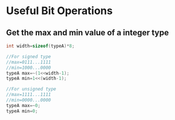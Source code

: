 # Useful Bit Operations

## Get the max and min value of a integer type
```c++
int width=sizeof(typeA)*8;

//For signed type
//max=0111...1111
//min=1000...0000
typeA max=~(1<<width-1);
typeA min=1<<(width-1);

//For unsigned type
//max=1111...1111
//min=0000...0000
typeA max=~0;
typeA min=0;

```
